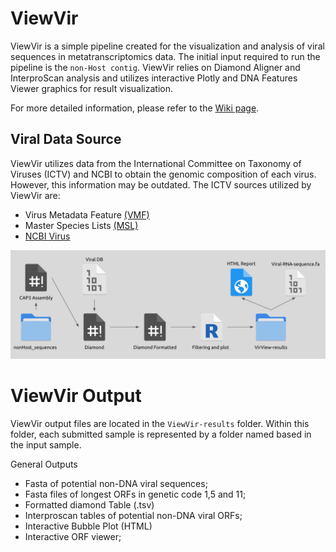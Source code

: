 # ViewVir

ViewVir is a simple pipeline created for the visualization and analysis of viral sequences in metatranscriptomics data. The initial input required to run the pipeline is the `non-Host contig`. ViewVir relies on Diamond Aligner and InterproScan analysis and utilizes interactive Plotly and DNA Features Viewer graphics for result visualization.

For more detailed information, please refer to the [Wiki page](https://github.com/gabrielvpina/ViewVir/wiki).

## Viral Data Source
ViewVir utilizes data from the International Committee on Taxonomy of Viruses (ICTV) and NCBI to obtain the genomic composition of each virus. However, this information may be outdated. The ICTV sources utilized by ViewVir are:
- Virus Metadata Feature [(VMF)](https://ictv.global/vmf)
- Master Species Lists [(MSL)](https://ictv.global/msl)
- [NCBI Virus](https://www.ncbi.nlm.nih.gov/labs/virus/vssi/#/)


![alt text](https://github.com/gabrielvpina/my_images/blob/main/pipeline.png)


# ViewVir Output


ViewVir output files are located in the `ViewVir-results` folder. Within this folder, each submitted sample is represented by a folder named based in the input sample.

General Outputs
- Fasta of potential non-DNA viral sequences;
- Fasta files of longest ORFs in genetic code 1,5 and 11;
- Formatted diamond Table (.tsv)
- Interproscan tables of potential non-DNA viral ORFs;
- Interactive Bubble Plot (HTML)
- Interactive ORF viewer;

